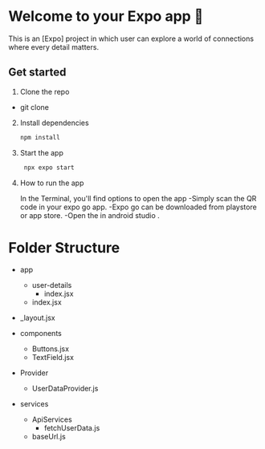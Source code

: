 # Welcome to your Expo app 👋

This is an [Expo] project in which user can explore a world of connections where every detail matters.

## Get started

1. Clone the repo
  - git clone <repo-url>

2. Install dependencies

   ```bash
   npm install
   ```

3. Start the app

   ```bash
    npx expo start
   ```
4. How to run the app

   In the Terminal, you'll find options to open the app 
   -Simply  scan the QR code in your expo go app.
   -Expo go can be downloaded from playstore or app store.
   -Open the in android studio .

# Folder Structure
- app
  - user-details
    - index.jsx
  - index.jsx
- _layout.jsx

- components
  - Buttons.jsx
  - TextField.jsx

- Provider
  - UserDataProvider.js
- services

  - ApiServices
    - fetchUserData.js
  - baseUrl.js
